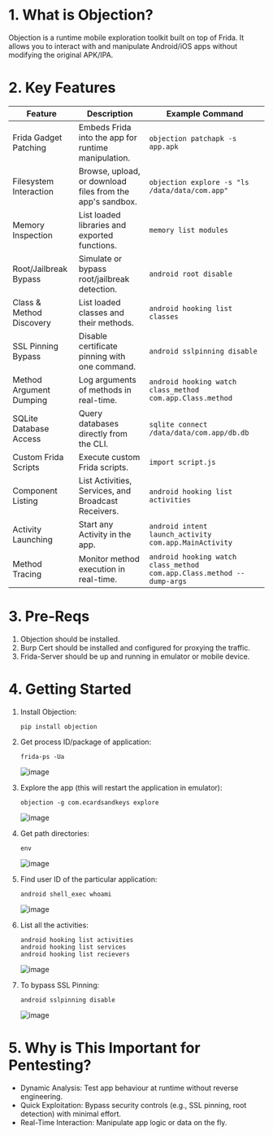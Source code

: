 # 1. What is Objection?

Objection is a runtime mobile exploration toolkit built on top of Frida. It allows you to interact with and manipulate Android/iOS apps without modifying the original APK/IPA.

# 2. Key Features

| Feature                  | Description                                               | Example Command                                                       |
| ------------------------ | --------------------------------------------------------- | --------------------------------------------------------------------- |
| Frida Gadget Patching    | Embeds Frida into the app for runtime manipulation.       | `objection patchapk -s app.apk`                                       |
| Filesystem Interaction   | Browse, upload, or download files from the app's sandbox. | `objection explore -s "ls /data/data/com.app"`                        |
| Memory Inspection        | List loaded libraries and exported functions.             | `memory list modules`                                                 |
| Root/Jailbreak Bypass    | Simulate or bypass root/jailbreak detection.              | `android root disable`                                                |
| Class & Method Discovery | List loaded classes and their methods.                    | `android hooking list classes`                                        |
| SSL Pinning Bypass       | Disable certificate pinning with one command.             | `android sslpinning disable`                                          |
| Method Argument Dumping  | Log arguments of methods in real-time.                    | `android hooking watch class_method com.app.Class.method`             |
| SQLite Database Access   | Query databases directly from the CLI.                    | `sqlite connect /data/data/com.app/db.db`                             |
| Custom Frida Scripts     | Execute custom Frida scripts.                             | `import script.js`                                                    |
| Component Listing        | List Activities, Services, and Broadcast Receivers.       | `android hooking list activities`                                     |
| Activity Launching       | Start any Activity in the app.                            | `android intent launch_activity com.app.MainActivity`                 |
| Method Tracing           | Monitor method execution in real-time.                    | `android hooking watch class_method com.app.Class.method --dump-args` |

# 3. Pre-Reqs

1. Objection should be installed.
2. Burp Cert should be installed and configured for proxying the traffic.
3. Frida-Server should be up and running in emulator or mobile device.

# 4. Getting Started

1. Install Objection:

   ```
   pip install objection
   ```

2. Get process ID/package of application:

   ```
   frida-ps -Ua
   ```
   ![image](https://github.com/user-attachments/assets/0443ee17-a041-4e17-936a-48f4921d47b1)


3. Explore the app (this will restart the application in emulator):

   ```
   objection -g com.ecardsandkeys explore
   ```
   ![image](https://github.com/user-attachments/assets/9a6af3c9-b09a-401b-ac9d-43386c43cfe9)


4. Get path directories:

   ```
   env
   ```
   ![image](https://github.com/user-attachments/assets/0cd4320f-8314-4ff4-863f-4e2b3d3a5274)


5. Find user ID of the particular application:

   ```
   android shell_exec whoami
   ```
   ![image](https://github.com/user-attachments/assets/5c168ab7-50fc-4f94-9168-460c96c4a75e)


6. List all the activities:

   ```
   android hooking list activities
   android hooking list services
   android hooking list recievers
   ```
   ![image](https://github.com/user-attachments/assets/d936fee2-a696-4855-9177-e0fd3a6a1f13)


7. To bypass SSL Pinning:

   ```
   android sslpinning disable
   ```
   ![image](https://github.com/user-attachments/assets/7724b1f1-3af0-4c6a-89fa-eaec414cba1d)


# 5. Why is This Important for Pentesting?

* Dynamic Analysis: Test app behaviour at runtime without reverse engineering.
* Quick Exploitation: Bypass security controls (e.g., SSL pinning, root detection) with minimal effort.
* Real-Time Interaction: Manipulate app logic or data on the fly.
